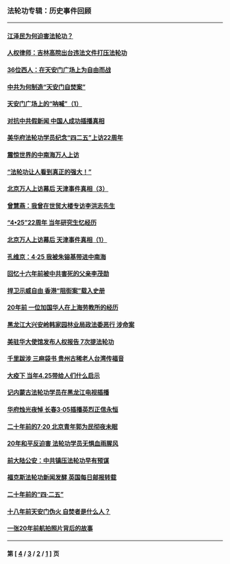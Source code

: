 ### 法轮功专辑：历史事件回顾
---
#### [江泽民为何迫害法轮功？](../../pages/nf5793/n13876324.md?03100430) 
#### [人权律师：吉林高院出台违法文件打压法轮功](../../pages/nf5793/n13825665.md?03100430) 
#### [36位西人：在天安门广场上为自由而战](../../pages/nf5793/n13390029.md?03100430) 
#### [中共为何制造“天安门自焚案”](../../pages/nf5793/n13183270.md?03100430) 
#### [天安门广场上的“呐喊”（1）](../../pages/nf5793/n13105277.md?03100430) 
#### [对抗中共假新闻 中国人成功插播真相](../../pages/nf5793/n12910618.md?03100430) 
#### [美华府法轮功学员纪念“四二五”上访22周年](../../pages/nf5793/n12904445.md?03100430) 
#### [震惊世界的中南海万人上访](../../pages/nf5793/n12903976.md?03100430) 
#### [“法轮功让人看到真正的强大！”](../../pages/nf5793/n12903195.md?03100430) 
#### [北京万人上访幕后 天津事件真相（3）](../../pages/nf5793/n12902807.md?03100430) 
#### [曾慧燕：我曾在世贸大楼专访李洪志先生](../../pages/nf5793/n12898729.md?03100430) 
#### [“4•25”22周年 当年研究生忆经历](../../pages/nf5793/n12894152.md?03100430) 
#### [北京万人上访幕后 天津事件真相（1）](../../pages/nf5793/n12885174.md?03100430) 
#### [孔维京：4·25 我被朱镕基带进中南海](../../pages/nf5793/n12864987.md?03100430) 
#### [回忆十六年前被中共害死的父亲李茂勋](../../pages/nf5793/n12880270.md?03100430) 
#### [捍卫示威自由 香港“阻街案”载入史册](../../pages/nf5793/n12811245.md?03100430) 
#### [20年前 一位加国华人在上海劳教所的经历](../../pages/nf5793/n12707932.md?03100430) 
#### [黑龙江大兴安岭韩家园林业局政法委恶行 涉命案](../../pages/nf5793/n12622815.md?03100430) 
#### [美驻华大使馆发布人权报告 7次提法轮功](../../pages/nf5793/n12520541.md?03100430) 
#### [千里跋涉 三麻袋书 贵州古稀老人台湾传福音](../../pages/nf5793/n12198750.md?03100430) 
#### [大疫下 当年4.25带给人们什么启示](../../pages/nf5793/n12058565.md?03100430) 
#### [记内蒙古法轮功学员在黑龙江电视插播](../../pages/nf5793/n11699194.md?03100430) 
#### [华府烛光夜悼 长春3·05插播英烈正信永恒](../../pages/nf5793/n11397432.md?03100430) 
#### [二十年前的7·20 北京青年郭为民彻夜未眠](../../pages/nf5793/n11354195.md?03100430) 
#### [20年和平反迫害 法轮功学员无惧血雨腥风](../../pages/nf5793/n11348279.md?03100430) 
#### [前大陆公安：中共镇压法轮功早有预谋](../../pages/nf5793/n11352168.md?03100430) 
#### [福克斯法轮功新闻发酵  英国每日邮报转载](../../pages/nf5793/n11285952.md?03100430) 
#### [二十年前的“四·二五”](../../pages/nf5793/n11207639.md?03100430) 
#### [十八年前天安门伪火 自焚者是什么人？](../../pages/nf5793/n10996556.md?03100430) 
#### [一张20年前航拍照片背后的故事](../../pages/nf5793/n10693797.md?03100430) 

---
#### 第 [ [4](./4.md?03100430) / [3](./3.md?03100430) / [2](./2.md?03100430) / [1](./1.md?03100430) ] 页

